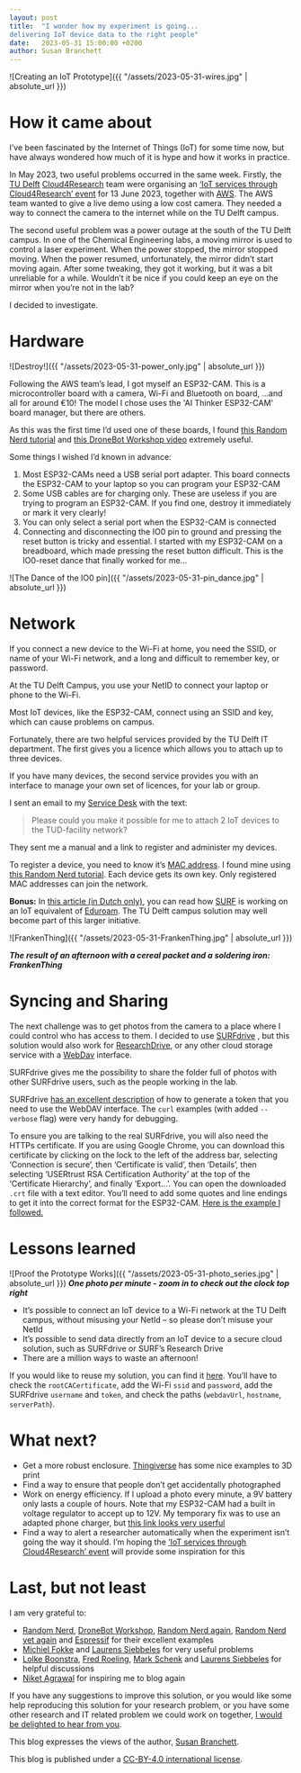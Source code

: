```yaml
---
layout: post
title:  "I wonder how my experiment is going...
delivering IoT device data to the right people"
date:   2023-05-31 15:00:00 +0200
author: Susan Branchett
---
```


![Creating an IoT Prototype]({{ "/assets/2023-05-31-wires.jpg" | absolute_url }})

# How it came about
I’ve been fascinated by the Internet of Things (IoT) for some time now, but have always wondered how much of it is hype and how it works in practice.

In May 2023, two useful problems occurred in the same week. Firstly, the [TU Delft](https://www.tudelft.nl/en/) [Cloud4Research](https://tu-delft-ict-innovation.github.io/Cloud4Research/) team were organising an [‘IoT services through Cloud4Research’ event](https://www.eventbrite.nl/e/iot-services-through-cloud4research-tickets-624213448227) for 13 June 2023, together with [AWS]( https://aws.amazon.com/). The AWS team wanted to give a live demo using a low cost camera. They needed a way to connect the camera to the internet while on the TU Delft campus.

The second useful problem was a power outage at the south of the TU Delft campus. In one of the Chemical Engineering labs, a moving mirror is used to control a laser experiment. When the power stopped, the mirror stopped moving. When the power resumed, unfortunately, the mirror didn’t start moving again. After some tweaking, they got it working, but it was a bit unreliable for a while. Wouldn’t it be nice if you could keep an eye on the mirror when you’re not in the lab?

I decided to investigate.

# Hardware

![Destroy!]({{ "/assets/2023-05-31-power_only.jpg" | absolute_url }})

Following the AWS team’s lead, I got myself an ESP32-CAM. This is a microcontroller board with a camera, Wi-Fi and Bluetooth on board, …and all for around €10! The model I chose uses the 'AI Thinker ESP32-CAM' board manager, but there are others.

As this was the first time I’d used one of these boards, I found [this Random Nerd tutorial](https://randomnerdtutorials.com/program-upload-code-esp32-cam/) and [this DroneBot Workshop video](https://www.youtube.com/watch?v=visj0KE5VtY) extremely useful.

Some things I wished I’d known in advance:
1. Most ESP32-CAMs need a USB serial port adapter. This board connects the ESP32-CAM to your laptop so you can program your ESP32-CAM
2. Some USB cables are for charging only. These are useless if you are trying to program an ESP32-CAM. If you find one, destroy it immediately or mark it very clearly!
3. You can only select a serial port when the ESP32-CAM is connected
4. Connecting and disconnecting the IO0 pin to ground and pressing the reset button is tricky and essential. I started with my ESP32-CAM on a breadboard, which made pressing the reset button difficult. This is the IO0-reset dance that finally worked for me...

![The Dance of the IO0 pin]({{ "/assets/2023-05-31-pin_dance.jpg" | absolute_url }})

# Network

If you connect a new device to the Wi-Fi at home, you need the SSID, or name of your Wi-Fi network, and a long and difficult to remember key, or password.

At the TU Delft Campus, you use your NetID to connect your laptop or phone to the Wi-Fi.

Most IoT devices, like the ESP32-CAM, connect using an SSID and key, which can cause problems on campus.

Fortunately, there are two helpful services provided by the TU Delft IT department. The first gives you a licence which allows you to attach up to three devices.

If you have many devices, the second service provides you with an interface to manage your own set of licences, for your lab or group.

I sent an email to my [Service Desk](https://www.tudelft.nl/en/student/ict/service-desk) with the text:
> Please could you make it possible for me to attach 2 IoT devices to the TUD-facility network?

They sent me a manual and a link to register and administer my devices.

To register a device, you need to know it’s [MAC address](https://en.wikipedia.org/wiki/MAC_address). I found mine using [this Random Nerd tutorial](https://randomnerdtutorials.com/get-change-esp32-esp8266-mac-address-arduino/). Each device gets its own key. Only registered MAC addresses can join the network.

**Bonus:** In [this article (in Dutch only)](https://www.surf.nl/iotroam-veilig-en-herleidbaar-aansluiten-van-alle-iot-apparaten), you can read how [SURF](https://www.surf.nl/en) is working on an IoT equivalent of [Eduroam]( https://eduroam.org/). The TU Delft campus solution may well become part of this larger initiative.

![FrankenThing]({{ "/assets/2023-05-31-FrankenThing.jpg" | absolute_url }})

<i><b>The result of an afternoon with a cereal packet and a soldering iron: FrankenThing</b></i>

# Syncing and Sharing

The next challenge was to get photos from the camera to a place where I could control who has access to them. I decided to use [SURFdrive](https://www.surf.nl/en/surfdrive-store-and-share-your-files-securely-in-the-cloud) , but this solution would also work for [ResearchDrive](https://www.surf.nl/en/research-drive-securely-and-easily-store-and-share-research-data), or any other cloud storage service with a [WebDav]( https://en.wikipedia.org/wiki/WebDAV) interface.

SURFdrive gives me the possibility to share the folder full of photos with other SURFdrive users, such as the people working in the lab.

SURFdrive [has an excellent description](https://wiki.surfnet.nl/display/SURFdrive/Accessing+files+via+WebDAV) of how to generate a token that you need to use the WebDAV interface. The `curl` examples (with added `--verbose` flag) were very handy for debugging.

To ensure you are talking to the real SURFdrive, you will also need the HTTPs certificate. If you are using Google Chrome, you can download this certificate by clicking on the lock to the left of the address bar, selecting ‘Connection is secure’, then ‘Certificate is valid’, then ‘Details’, then selecting ‘USERtrust RSA Certification Authority’ at the top of the ‘Certificate Hierarchy’, and finally ‘Export…’. You can open the downloaded `.crt` file with a text editor. You’ll need to add some quotes and line endings to get it into the correct format for the ESP32-CAM. [Here is the example I followed.](https://github.com/espressif/arduino-esp32/blob/master/libraries/HTTPClient/examples/BasicHttpsClient/BasicHttpsClient.ino)

# Lessons learned
![Proof the Prototype Works]({{ "/assets/2023-05-31-photo_series.jpg" | absolute_url }})
<i><b>One photo per minute - zoom in to check out the clock top right</b></i>

* It’s possible to connect an IoT device to a Wi-Fi network at the TU Delft campus, without misusing your NetId – so please don’t misuse your NetId
* It’s possible to send data directly from an IoT device to a secure cloud solution, such as SURFdrive or SURF’s Research Drive
* There are a million ways to waste an afternoon!

If you would like to reuse my solution, you can find it [here]( https://github.com/sebranchett/ESP32_photo_HttpsClient). You’ll have to check the `rootCACertificate`, add the Wi-Fi `ssid` and `password`, add the SURFdrive `username` and `token`, and check the paths (`webdavUrl`, `hostname`, `serverPath`).

# What next?

* Get a more robust enclosure. [Thingiverse](https://www.thingiverse.com/search?q=esp32-cam&page=1&type=things&sort=relevant) has some nice examples to 3D print
* Find a way to ensure that people don’t get accidentally photographed
* Work on energy efficiency. If I upload a photo every minute, a 9V battery only lasts a couple of hours. Note that my ESP32-CAM had a built in voltage regulator to accept up to 12V. My temporary fix was to use an adapted phone charger, but [this link looks very userful](https://randomnerdtutorials.com/esp32-deep-sleep-arduino-ide-wake-up-sources)
* Find a way to alert a researcher automatically when the experiment isn’t going the way it should. I’m hoping the [‘IoT services through Cloud4Research’ event](https://www.eventbrite.nl/e/iot-services-through-cloud4research-tickets-624213448227) will provide some inspiration for this

# Last, but not least

I am very grateful to:
* [Random Nerd](https://randomnerdtutorials.com/program-upload-code-esp32-cam/), [DroneBot Workshop](https://www.youtube.com/watch?v=visj0KE5VtY), [Random Nerd again](https://randomnerdtutorials.com/get-change-esp32-esp8266-mac-address-arduino/), [Random Nerd yet again](https://randomnerdtutorials.com/esp32-cam-http-post-php-arduino/) and [Espressif](https://github.com/espressif/arduino-esp32/blob/master/libraries/HTTPClient/examples/BasicHttpsClient/BasicHttpsClient.ino) for their excellent examples
* [Michiel Fokke](https://nl.linkedin.com/in/michielfokke) and [Laurens Siebbeles]( https://www.tudelft.nl/tnw/over-faculteit/afdelingen/chemical-engineering/principal-scientists/laurens-siebbeles) for very useful problems
* [Lolke Boonstra](https://www.tudelft.nl/en/staff/l.boonstra), [Fred Roeling](https://www.tudelft.nl/en/staff/f.q.c.roeling), [Mark Schenk](https://www.tudelft.nl/en/staff/m.m.a.schenk) and [Laurens Siebbeles]( https://www.tudelft.nl/tnw/over-faculteit/afdelingen/chemical-engineering/principal-scientists/laurens-siebbeles) for helpful discussions
* [Niket Agrawal](https://www.tudelft.nl/en/staff/n.agrawal) for inspiring me to blog again

If you have any suggestions to improve this solution, or you would like some help reproducing this solution for your research problem, or you have some other research and IT related problem we could work on together, [I would be delighted to hear from you](https://www.tudelft.nl/en/staff/s.e.branchett).

This blog expresses the views of the author, [Susan Branchett](https://www.tudelft.nl/en/staff/s.e.branchett).

This blog is published under a [CC-BY-4.0 international license](https://creativecommons.org/licenses/by/4.0/).


